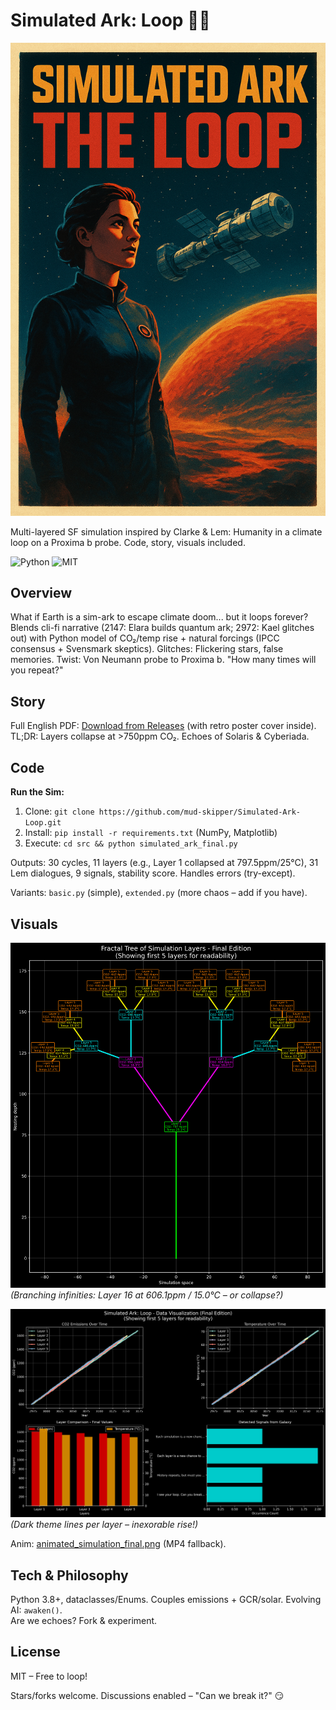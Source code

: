 # Simulated Ark: Loop 🚀🔄

![Retro Cover Banner](https://raw.githubusercontent.com/mud-skipper/Simulated-Ark-Loop/main/visuals/story_cover_retro.png)

Multi-layered SF simulation inspired by Clarke & Lem: Humanity in a climate loop on a Proxima b probe. Code, story, visuals included.

![Python](https://img.shields.io/badge/Python-3.8%2B-blue?style=flat&logo=python) ![MIT](https://img.shields.io/badge/License-MIT-yellow.svg)

## Overview
What if Earth is a sim-ark to escape climate doom... but it loops forever? Blends cli-fi narrative (2147: Elara builds quantum ark; 2972: Kael glitches out) with Python model of CO₂/temp rise + natural forcings (IPCC consensus + Svensmark skeptics). Glitches: Flickering stars, false memories. Twist: Von Neumann probe to Proxima b. "How many times will you repeat?"

## Story
Full English PDF: [Download from Releases](https://github.com/mud-skipper/Simulated-Ark-Loop/releases/download/v1.0/Simulated-Ark-Loop_en.pdf) (with retro poster cover inside).
TL;DR: Layers collapse at >750ppm CO₂. Echoes of Solaris & Cyberiada.

## Code
**Run the Sim:**
1. Clone: `git clone https://github.com/mud-skipper/Simulated-Ark-Loop.git`
2. Install: `pip install -r requirements.txt` (NumPy, Matplotlib)
3. Execute: `cd src && python simulated_ark_final.py`

Outputs: 30 cycles, 11 layers (e.g., Layer 1 collapsed at 797.5ppm/25°C), 31 Lem dialogues, 9 signals, stability score. Handles errors (try-except).

Variants: `basic.py` (simple), `extended.py` (more chaos – add if you have).

## Visuals
![Fractal Tree of Layers](https://raw.githubusercontent.com/mud-skipper/Simulated-Ark-Loop/main/visuals/fractal_tree_simulation_final.png)  
*(Branching infinities: Layer 16 at 606.1ppm / 15.0°C – or collapse?)*

![CO₂/Temp Evolution](https://raw.githubusercontent.com/mud-skipper/Simulated-Ark-Loop/main/visuals/simulated_ark_visualization_final.png)  
*(Dark theme lines per layer – inexorable rise!)*

Anim: [animated_simulation_final.png](https://raw.githubusercontent.com/mud-skipper/Simulated-Ark-Loop/main/visuals/animated_simulation_final.png) (MP4 fallback).

## Tech & Philosophy
Python 3.8+, dataclasses/Enums. Couples emissions + GCR/solar. Evolving AI: `awaken()`.  
Are we echoes? Fork & experiment.

## License
MIT – Free to loop!

Stars/forks welcome. Discussions enabled – "Can we break it?" 😏